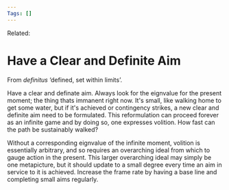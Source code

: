 ```yaml
---
Tags: []
---
```

Related: 
# Have a Clear and Definite Aim

 From _definitus_ ‘defined, set within limits’.

Have a clear and definate aim. Always look for the eignvalue for the present moment; the thing thats immanent right now. It's small, like walking home to get some water, but if it's achieved or contingency strikes, a new clear and definite aim need to be formulated. This reformulation can proceed forever as an infinite game and by doing so, one expresses volition. How fast can the path be sustainably walked? 

Without a corresponding eignvalue of the infinite moment, volition is essentially arbitrary, and so requires an overarching ideal from which to gauge action in the present. This larger overarching ideal may simply be one metapicture, but it should update to a small degree every time an aim in service to it is achieved. Increase the frame rate by having a base line and completing small aims regularly. 

